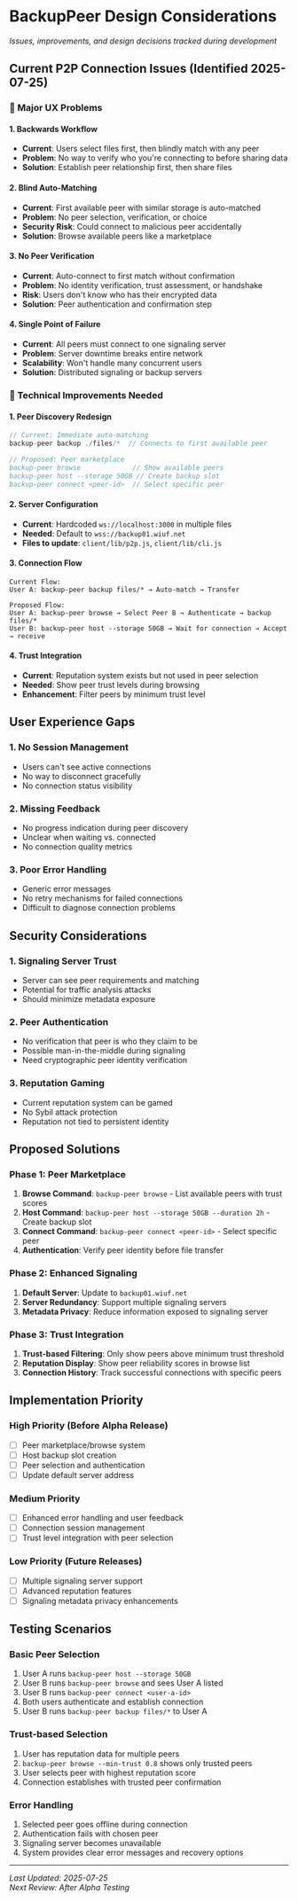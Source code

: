 # BackupPeer Design Considerations

*Issues, improvements, and design decisions tracked during development*

## Current P2P Connection Issues (Identified 2025-07-25)

### 🚨 Major UX Problems

#### 1. **Backwards Workflow**
- **Current**: Users select files first, then blindly match with any peer
- **Problem**: No way to verify who you're connecting to before sharing data
- **Solution**: Establish peer relationship first, then share files

#### 2. **Blind Auto-Matching** 
- **Current**: First available peer with similar storage is auto-matched
- **Problem**: No peer selection, verification, or choice
- **Security Risk**: Could connect to malicious peer accidentally
- **Solution**: Browse available peers like a marketplace

#### 3. **No Peer Verification**
- **Current**: Auto-connect to first match without confirmation
- **Problem**: No identity verification, trust assessment, or handshake
- **Risk**: Users don't know who has their encrypted data
- **Solution**: Peer authentication and confirmation step

#### 4. **Single Point of Failure**
- **Current**: All peers must connect to one signaling server
- **Problem**: Server downtime breaks entire network
- **Scalability**: Won't handle many concurrent users
- **Solution**: Distributed signaling or backup servers

### 🔧 Technical Improvements Needed

#### 1. **Peer Discovery Redesign**
```javascript
// Current: Immediate auto-matching
backup-peer backup ./files/*  // Connects to first available peer

// Proposed: Peer marketplace
backup-peer browse             // Show available peers
backup-peer host --storage 50GB // Create backup slot
backup-peer connect <peer-id>  // Select specific peer
```

#### 2. **Server Configuration**
- **Current**: Hardcoded `ws://localhost:3000` in multiple files
- **Needed**: Default to `wss://backup01.wiuf.net`
- **Files to update**: `client/lib/p2p.js`, `client/lib/cli.js`

#### 3. **Connection Flow**
```
Current Flow:
User A: backup-peer backup files/* → Auto-match → Transfer

Proposed Flow:
User A: backup-peer browse → Select Peer B → Authenticate → backup files/*
User B: backup-peer host --storage 50GB → Wait for connection → Accept → receive
```

#### 4. **Trust Integration**
- **Current**: Reputation system exists but not used in peer selection
- **Needed**: Show peer trust levels during browsing
- **Enhancement**: Filter peers by minimum trust level

## User Experience Gaps

### 1. **No Session Management**
- Users can't see active connections
- No way to disconnect gracefully
- No connection status visibility

### 2. **Missing Feedback**
- No progress indication during peer discovery
- Unclear when waiting vs. connected
- No connection quality metrics

### 3. **Poor Error Handling**
- Generic error messages
- No retry mechanisms for failed connections
- Difficult to diagnose connection problems

## Security Considerations

### 1. **Signaling Server Trust**
- Server can see peer requirements and matching
- Potential for traffic analysis attacks
- Should minimize metadata exposure

### 2. **Peer Authentication**
- No verification that peer is who they claim to be
- Possible man-in-the-middle during signaling
- Need cryptographic peer identity verification

### 3. **Reputation Gaming**
- Current reputation system can be gamed
- No Sybil attack protection
- Reputation not tied to persistent identity

## Proposed Solutions

### Phase 1: Peer Marketplace
1. **Browse Command**: `backup-peer browse` - List available peers with trust scores
2. **Host Command**: `backup-peer host --storage 50GB --duration 2h` - Create backup slot
3. **Connect Command**: `backup-peer connect <peer-id>` - Select specific peer
4. **Authentication**: Verify peer identity before file transfer

### Phase 2: Enhanced Signaling
1. **Default Server**: Update to `backup01.wiuf.net`
2. **Server Redundancy**: Support multiple signaling servers
3. **Metadata Privacy**: Reduce information exposed to signaling server

### Phase 3: Trust Integration
1. **Trust-based Filtering**: Only show peers above minimum trust threshold
2. **Reputation Display**: Show peer reliability scores in browse list
3. **Connection History**: Track successful connections with specific peers

## Implementation Priority

### High Priority (Before Alpha Release)
- [ ] Peer marketplace/browse system
- [ ] Host backup slot creation
- [ ] Peer selection and authentication
- [ ] Update default server address

### Medium Priority
- [ ] Enhanced error handling and user feedback
- [ ] Connection session management
- [ ] Trust level integration with peer selection

### Low Priority (Future Releases)
- [ ] Multiple signaling server support
- [ ] Advanced reputation features
- [ ] Signaling metadata privacy enhancements

## Testing Scenarios

### Basic Peer Selection
1. User A runs `backup-peer host --storage 50GB`
2. User B runs `backup-peer browse` and sees User A listed
3. User B runs `backup-peer connect <user-a-id>` 
4. Both users authenticate and establish connection
5. User B runs `backup-peer backup files/*` to User A

### Trust-based Selection
1. User has reputation data for multiple peers
2. `backup-peer browse --min-trust 0.8` shows only trusted peers
3. User selects peer with highest reputation score
4. Connection establishes with trusted peer confirmation

### Error Handling
1. Selected peer goes offline during connection
2. Authentication fails with chosen peer
3. Signaling server becomes unavailable
4. System provides clear error messages and recovery options

---

*Last Updated: 2025-07-25*  
*Next Review: After Alpha Testing*